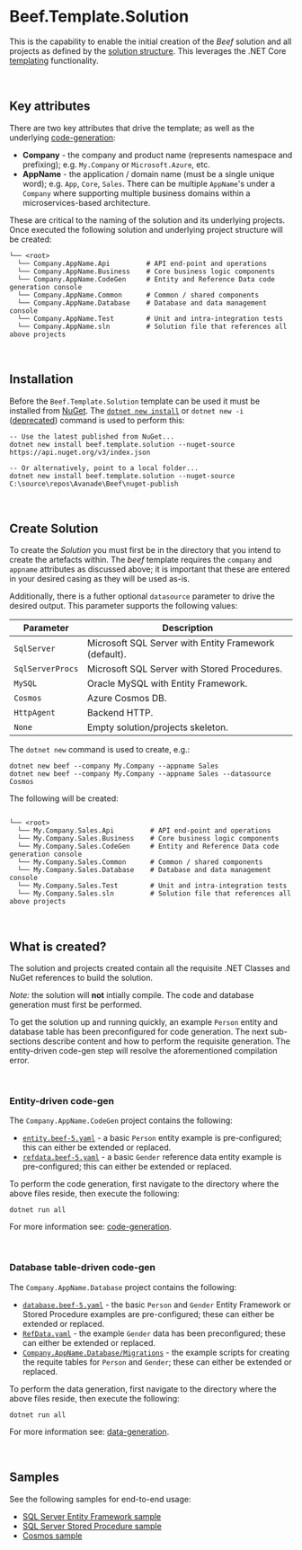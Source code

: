 ﻿# Beef.Template.Solution

This is the capability to enable the initial creation of the _Beef_ solution and all projects as defined by the [solution structure](../../docs/Solution-Structure.md). This leverages the .NET Core [templating](https://docs.microsoft.com/en-au/dotnet/core/tools/custom-templates) functionality.

<br/>

## Key attributes

There are two key attributes that drive the template; as well as the underlying [code-generation](../../tools/Beef.CodeGen.Core/README.md):
- **Company** - the company and product name (represents namespace and prefixing); e.g. `My.Company` or `Microsoft.Azure`, etc.
- **AppName** - the application / domain name (must be a single unique word); e.g. `App`, `Core`, `Sales`. There can be multiple `AppName`'s under a `Company` where supporting multiple business domains within a microservices-based architecture.

These are critical to the naming of the solution and its underlying projects. Once executed the following solution and underlying project structure will be created:

```
└── <root>
  └── Company.AppName.Api         # API end-point and operations
  └── Company.AppName.Business    # Core business logic components
  └── Company.AppName.CodeGen     # Entity and Reference Data code generation console
  └── Company.AppName.Common      # Common / shared components
  └── Company.AppName.Database    # Database and data management console
  └── Company.AppName.Test        # Unit and intra-integration tests
  └── Company.AppName.sln         # Solution file that references all above projects
```

<br/>

## Installation

Before the `Beef.Template.Solution` template can be used it must be installed from [NuGet](https://www.nuget.org/packages/Beef.Template.Solution/). The [`dotnet new install`](https://learn.microsoft.com/en-us/dotnet/core/tools/dotnet-new-install) or `dotnet new -i` ([deprecated](https://github.com/dotnet/docs/issues/32195)) command is used to perform this:

```
-- Use the latest published from NuGet...
dotnet new install beef.template.solution --nuget-source https://api.nuget.org/v3/index.json

-- Or alternatively, point to a local folder...
dotnet new install beef.template.solution --nuget-source C:\source\repos\Avanade\Beef\nuget-publish
```

<br/>

## Create Solution

To create the _Solution_ you must first be in the directory that you intend to create the artefacts within. The _beef_ template requires the `company` and `appname` attributes as discussed above; it is important that these are entered in your desired casing as they will be used as-is. 

Additionally, there is a futher optional `datasource` parameter to drive the desired output. This parameter supports the following values:

Parameter | Description
-|-
`SqlServer` | Microsoft SQL Server with Entity Framework (default).
`SqlServerProcs` | Microsoft SQL Server with Stored Procedures.
`MySQL` | Oracle MySQL with Entity Framework.
`Cosmos` | Azure Cosmos DB.
`HttpAgent` | Backend HTTP.
`None` | Empty solution/projects skeleton.

The `dotnet new` command is used to create, e.g.:

```
dotnet new beef --company My.Company --appname Sales
dotnet new beef --company My.Company --appname Sales --datasource Cosmos
```

 The following will be created:

```

└── <root>
  └── My.Company.Sales.Api         # API end-point and operations
  └── My.Company.Sales.Business    # Core business logic components
  └── My.Company.Sales.CodeGen     # Entity and Reference Data code generation console
  └── My.Company.Sales.Common      # Common / shared components
  └── My.Company.Sales.Database    # Database and data management console
  └── My.Company.Sales.Test        # Unit and intra-integration tests
  └── My.Company.Sales.sln         # Solution file that references all above projects
```

<br/>

## What is created?

The solution and projects created contain all the requisite .NET Classes and NuGet references to build the solution.

_Note:_ the solution will **not** intially compile. The code and database generation must first be performed.

To get the solution up and running quickly, an example `Person` entity and database table has been preconfigured for code generation. The next sub-sections describe content and how to perform the requisite generation. The entity-driven code-gen step will resolve the aforementioned compilation error.

<br/>

### Entity-driven code-gen

The `Company.AppName.CodeGen` project contains the following:
- [`entity.beef-5.yaml`](./content/Company.AppName.CodeGen/entity.beef-5.yaml) - a basic `Person` entity example is pre-configured; this can either be extended or replaced.
- [`refdata.beef-5.yaml`](./content/Company.AppName.CodeGen/refdata.beef-5.yaml) - a basic `Gender` reference data entity example is pre-configured; this can either be extended or replaced.

To perform the code generation, first navigate to the directory where the above files reside, then execute the following:

```
dotnet run all
``` 

For more information see: [code-generation](../../tools/Beef.CodeGen.Core/README.md).

<br/>

### Database table-driven code-gen

The `Company.AppName.Database` project contains the following:
- [`database.beef-5.yaml`](./content/Company.AppName.Database/database.beef-5.yaml) - the basic `Person` and `Gender` Entity Framework or Stored Procedure examples are pre-configured; these can either be extended or replaced.
- [`RefData.yaml`](./content/Company.AppName.Database/Data/RefData.yaml) - the example `Gender` data has been preconfigured; these can either be extended or replaced.
- [`Company.AppName.Database/Migrations`](./content/Company.AppName.Database/Migrations) - the example scripts for creating the requite tables for `Person` and `Gender`; these can either be extended or replaced.

To perform the data generation, first navigate to the directory where the above files reside, then execute the following:

```
dotnet run all
``` 

For more information see: [data-generation](../../tools/Beef.Database.Core/README.md).

<br/>

## Samples

See the following samples for end-to-end usage:
- [SQL Server Entity Framework sample](../../docs/Sample-SqlServer-EF-GettingStarted.md)
- [SQL Server Stored Procedure sample](../../docs/Sample-SqlServer-StoredProcs-GettingStarted.md)
- [Cosmos sample](../../docs/Sample-Cosmos-GettingStarted.md)
